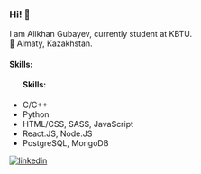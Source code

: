 ### Hi! 👋
I am Alikhan Gubayev, currently student at KBTU. <br>
📍 Almaty, Kazakhstan. <br>

#### Skills: 
<ul>
  <h4>Skills:</h4> 
  <li>C/C++</li>
  <li>Python</li>
  <li>HTML/CSS, SASS, JavaScript</li>
  <li>React.JS, Node.JS</li>
  <li>PostgreSQL, MongoDB</li>
</ul>

[![linkedin](https://img.shields.io/badge/linkedin-0A66C2?style=for-the-badge&logo=linkedin&logoColor=white)](https://www.linkedin.com/in/alikhan-gubayev-773855233/)

<!--
**akidra4L/akidra4L** is a ✨ _special_ ✨ repository because its `README.md` (this file) appears on your GitHub profile.

Here are some ideas to get you started:

- 🔭 I’m currently working on ...
- 🌱 I’m currently learning ...
- 👯 I’m looking to collaborate on ...
- 🤔 I’m looking for help with ...
- 💬 Ask me about ...
- 📫 How to reach me: ...
- 😄 Pronouns: ...
- ⚡ Fun fact: ...
-->
